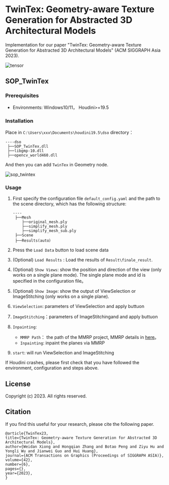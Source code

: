 # TwinTex: Geometry-aware Texture Generation for Abstracted 3D Architectural Models

Implementation for our paper "TwinTex: Geometry-aware Texture Generation for Abstracted 3D Architectural Models" (ACM SIGGRAPH Asia 2023).

![tensor](https://github.com/Ligo04/TwinTex/blob/main/images/teaser.png?raw=true)

## SOP_TwinTex 

### Prerequisites

- Environments: Windows10/11， Houdini>=19.5

### Installation

Place in  `C:\Users\xxx\Documents\houdini19.5\dso` directory：

```
----dso
 ├──SOP_TwinTex.dll
 ├──libgmp-10.dll
 ├──opencv_world460.dll
```

And then you can add `TwinTex` in Geometry node.

![sop_twintex](https://github.com/Ligo04/TwinTex/blob/main/images/SOP_TwinTex.png?raw=true)

### Usage 

1. First specify the configuration file `default_config.yaml` and the path to the scene directory, which has the following structure:

   ```
   ----
    ├──Mesh
       ├──original_mesh.ply
       ├──simplify_mesh.ply
       ├──simplify_mesh_sub.ply
    ├──Scene
    ├──Results(auto）
   ```

2. Press the `Load Data` button to load scene data

3. (Optional) `Load Results` : Load the results of `Result\finale_result`.

4. (Optional) `Show Views`: show the position and direction of the view (only works on a single plane mode). The single plane  mode and id is specified in the configuration file。

5. (Optional) `Show Image`: show the output of ViewSelection or ImageStitching (only works on a single plane).

6. `ViewSelection`: parameters of ViewSelection and apply buttuon

7. `ImageStitching`：parameters of ImageStitchingand and apply buttuon

8. `Inpainting`:

   - `MMRP Path`： the path of the MMRP project, MMRP details in [here](https://github.com/Ligo04/TwinTex/tree/main/MMRP)。
   - `Inpainting`:   inpaint the planes via MMRP

9. `start`: will run ViewSelection and ImageStitching 

If Houdini crashes, please first check that you have followed the environment, configuration and steps above.

## License

Copyright (c) 2023. All rights reserved.

## Citation

If you find this useful for your research, please cite the following paper.

```
@article{TwinTex23,
title={TwinTex: Geometry-aware Texture Generation for Abstracted 3D Architectural Models},
author={Weidan Xiong and Hongqian Zhang and Botao Peng and Ziyu Hu and Yongli Wu and Jianwei Guo and Hui Huang},
journal={ACM Transactions on Graphics (Proceedings of SIGGRAPH ASIA)},
volume={42},
number={6},
pages={},
year={2023},
}
```
